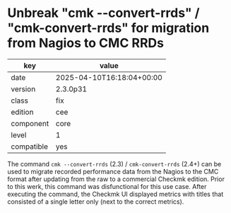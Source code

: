 [//]: # (werk v2)
# Unbreak "cmk --convert-rrds" / "cmk-convert-rrds" for migration from Nagios to CMC RRDs

key        | value
---------- | ---
date       | 2025-04-10T16:18:04+00:00
version    | 2.3.0p31
class      | fix
edition    | cee
component  | core
level      | 1
compatible | yes

The command `cmk --convert-rrds` (2.3) / `cmk-convert-rrds` (2.4+) can be used to migrate
recorded performance data from the Nagios to the CMC format after updating from the raw to a
commercial Checkmk edition. Prior to this werk, this command was disfunctional for this use case.
After executing the command, the Checkmk UI displayed metrics with titles that consisted of a single
letter only (next to the correct metrics).
